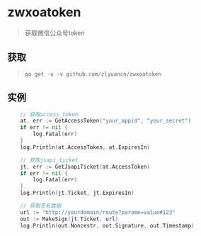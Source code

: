# zwxoatoken
> 获取微信公众号token

## 获取
> `go get -u -v github.com/zlyuancn/zwxoatoken`

## 实例

```go
    // 获取access_token
    at, err := GetAccessToken("your_appid", "your_secret")
    if err != nil {
        log.Fatal(err)
    }
    log.Println(at.AccessToken, at.ExpiresIn)

    // 获取jsapi_ticket
    jt, err := GetJsapiTicket(at.AccessToken)
    if err != nil {
        log.Fatal(err)
    }
    log.Println(jt.Ticket, jt.ExpiresIn)

    // 获取签名数据
    url := "http://yourdomain/route?parame=value#123"
    out := MakeSign(jt.Ticket, url)
    log.Println(out.Noncestr, out.Signature, out.Timestamp)
```
